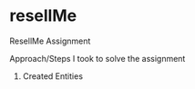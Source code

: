 # resellMe
ResellMe Assignment

Approach/Steps I took to solve the assignment
1. Created Entities 

